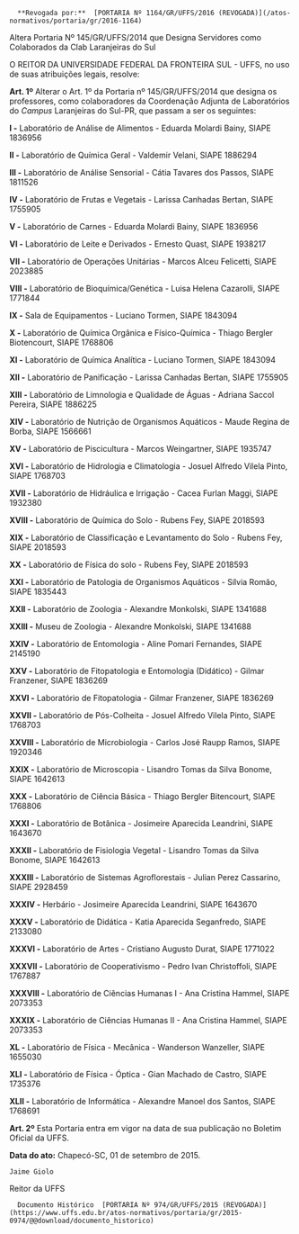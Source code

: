       **Revogada por:**  [PORTARIA Nº 1164/GR/UFFS/2016 (REVOGADA)](/atos-normativos/portaria/gr/2016-1164) 

   Altera Portaria Nº 145/GR/UFFS/2014 que Designa Servidores como Colaborados da Clab Laranjeiras do Sul  

O REITOR DA UNIVERSIDADE FEDERAL DA FRONTEIRA SUL - UFFS, no uso de suas atribuições legais, resolve:

 **Art. 1º** Alterar o Art. 1º da Portaria nº 145/GR/UFFS/2014 que designa os professores, como colaboradores da Coordenação Adjunta de Laboratórios do *Campus* Laranjeiras do Sul-PR, que passam a ser os seguintes:

 **I -** Laboratório de Análise de Alimentos - Eduarda Molardi Bainy, SIAPE 1836956

 **II -** Laboratório de Química Geral - Valdemir Velani, SIAPE 1886294

 **III -** Laboratório de Análise Sensorial - Cátia Tavares dos Passos, SIAPE 1811526

 **IV -** Laboratório de Frutas e Vegetais - Larissa Canhadas Bertan, SIAPE 1755905

 **V -** Laboratório de Carnes - Eduarda Molardi Bainy, SIAPE 1836956

 **VI -** Laboratório de Leite e Derivados - Ernesto Quast, SIAPE 1938217

 **VII -** Laboratório de Operações Unitárias - Marcos Alceu Felicetti, SIAPE 2023885

 **VIII -** Laboratório de Bioquímica/Genética - Luisa Helena Cazarolli, SIAPE 1771844

 **IX -** Sala de Equipamentos - Luciano Tormen, SIAPE 1843094

 **X -** Laboratório de Química Orgânica e Físico-Química - Thiago Bergler Biotencourt, SIAPE 1768806

 **XI -** Laboratório de Química Analítica - Luciano Tormen, SIAPE 1843094

 **XII -** Laboratório de Panificação - Larissa Canhadas Bertan, SIAPE 1755905

 **XIII -** Laboratório de Limnologia e Qualidade de Águas - Adriana Saccol Pereira, SIAPE 1886225

 **XIV -** Laboratório de Nutrição de Organismos Aquáticos - Maude Regina de Borba, SIAPE 1566661

 **XV -** Laboratório de Piscicultura - Marcos Weingartner, SIAPE 1935747

 **XVI -** Laboratório de Hidrologia e Climatologia - Josuel Alfredo Vilela Pinto, SIAPE 1768703

 **XVII -** Laboratório de Hidráulica e Irrigação - Cacea Furlan Maggi, SIAPE 1932380

 **XVIII -** Laboratório de Química do Solo - Rubens Fey, SIAPE 2018593

 **XIX -** Laboratório de Classificação e Levantamento do Solo - Rubens Fey, SIAPE 2018593

 **XX -** Laboratório de Física do solo - Rubens Fey, SIAPE 2018593

 **XXI -** Laboratório de Patologia de Organismos Aquáticos - Sílvia Romão, SIAPE 1835443

 **XXII -** Laboratório de Zoologia - Alexandre Monkolski, SIAPE 1341688

 **XXIII -** Museu de Zoologia - Alexandre Monkolski, SIAPE 1341688

 **XXIV -** Laboratório de Entomologia - Aline Pomari Fernandes, SIAPE 2145190

 **XXV -** Laboratório de Fitopatologia e Entomologia (Didático) - Gilmar Franzener, SIAPE 1836269

 **XXVI -** Laboratório de Fitopatologia - Gilmar Franzener, SIAPE 1836269

 **XXVII -** Laboratório de Pós-Colheita - Josuel Alfredo Vilela Pinto, SIAPE 1768703

 **XXVIII -** Laboratório de Microbiologia - Carlos José Raupp Ramos, SIAPE 1920346

 **XXIX -** Laboratório de Microscopia - Lisandro Tomas da Silva Bonome, SIAPE 1642613

 **XXX -** Laboratório de Ciência Básica - Thiago Bergler Bitencourt, SIAPE 1768806

 **XXXI -** Laboratório de Botânica - Josimeire Aparecida Leandrini, SIAPE 1643670

 **XXXII -** Laboratório de Fisiologia Vegetal - Lisandro Tomas da Silva Bonome, SIAPE 1642613

 **XXXIII -** Laboratório de Sistemas Agroflorestais - Julian Perez Cassarino, SIAPE 2928459

 **XXXIV -** Herbário - Josimeire Aparecida Leandrini, SIAPE 1643670

 **XXXV -** Laboratório de Didática - Katia Aparecida Seganfredo, SIAPE 2133080

 **XXXVI -** Laboratório de Artes - Cristiano Augusto Durat, SIAPE 1771022

 **XXXVII -** Laboratório de Cooperativismo - Pedro Ivan Christoffoli, SIAPE 1767887

 **XXXVIII -** Laboratório de Ciências Humanas I - Ana Cristina Hammel, SIAPE 2073353

 **XXXIX -** Laboratório de Ciências Humanas II - Ana Cristina Hammel, SIAPE 2073353

 **XL -** Laboratório de Física - Mecânica - Wanderson Wanzeller, SIAPE 1655030

 **XLI -** Laboratório de Física - Óptica - Gian Machado de Castro, SIAPE 1735376

 **XLII -** Laboratório de Informática - Alexandre Manoel dos Santos, SIAPE 1768691

 **Art. 2º** Esta Portaria entra em vigor na data de sua publicação no Boletim Oficial da UFFS.

  

   **Data do ato:** Chapecó-SC, 01 de setembro de 2015.   
 

    Jaime Giolo   
 Reitor da UFFS 

      Documento Histórico  [PORTARIA Nº 974/GR/UFFS/2015 (REVOGADA)](https://www.uffs.edu.br/atos-normativos/portaria/gr/2015-0974/@@download/documento_historico)     
      